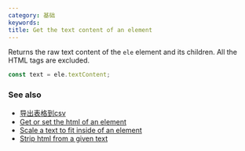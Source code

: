 ```yaml
---
category: 基础
keywords:
title: Get the text content of an element
---
```


Returns the raw text content of the `ele` element and its children. All the HTML tags are excluded.

```js
const text = ele.textContent;
```

### See also

-   [导出表格到csv](/export-a-table-to-csv)
-   [Get or set the html of an element](/get-or-set-the-html-of-an-element)
-   [Scale a text to fit inside of an element](/scale-a-text-to-fit-inside-of-an-element)
-   [Strip html from a given text](/strip-html-from-a-given-text)
